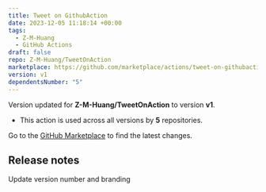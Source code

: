 ```yaml
---
title: Tweet on GithubAction
date: 2023-12-05 11:18:14 +00:00
tags:
  - Z-M-Huang
  - GitHub Actions
draft: false
repo: Z-M-Huang/TweetOnAction
marketplace: https://github.com/marketplace/actions/tweet-on-githubaction
version: v1
dependentsNumber: "5"
---
```



Version updated for **Z-M-Huang/TweetOnAction** to version **v1**.
- This action is used across all versions by **5** repositories.

Go to the [GitHub Marketplace](https://github.com/marketplace/actions/tweet-on-githubaction) to find the latest changes.

## Release notes

Update version number and branding

